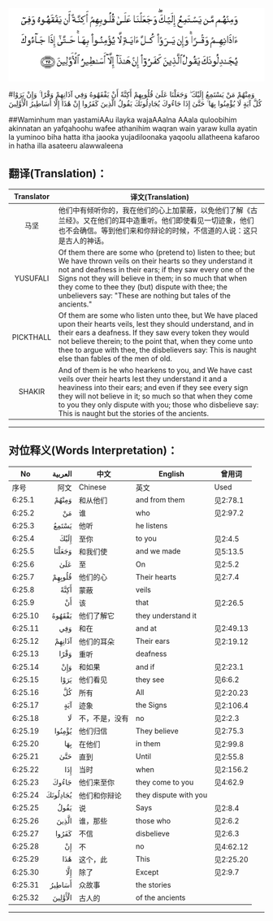 ![006:025](images/006_025.gif)

#وَمِنْهُمْ مَنْ يَسْتَمِعُ إِلَيْكَ ۖ وَجَعَلْنَا عَلَىٰ قُلُوبِهِمْ أَكِنَّةً أَنْ يَفْقَهُوهُ وَفِي آذَانِهِمْ وَقْرًا ۚ وَإِنْ يَرَوْا كُلَّ آيَةٍ لَا يُؤْمِنُوا بِهَا ۚ حَتَّىٰ إِذَا جَاءُوكَ يُجَادِلُونَكَ يَقُولُ الَّذِينَ كَفَرُوا إِنْ هَٰذَا إِلَّا أَسَاطِيرُ الْأَوَّلِينَ 

##Waminhum man yastamiAAu ilayka wajaAAalna AAala quloobihim akinnatan an yafqahoohu wafee athanihim waqran wain yaraw kulla ayatin la yuminoo biha hatta itha jaooka yujadiloonaka yaqoolu allatheena kafaroo in hatha illa asateeru alawwaleena 

## 翻译(Translation)：

| Translator | 译文(Translation)                                            |
| :--------: | ------------------------------------------------------------ |
|    马坚    | 他们中有倾听你的，我在他们的心上加蒙蔽，以免他们了解《古兰经》。又在他们的耳中造重听。他们即使看见一切迹象，他们也不会确信。等到他们来和你辩论的时候，不信道的人说：这只是古人的神话。 |
|  YUSUFALI  | Of them there are some who (pretend to) listen to thee; but We have thrown veils on their hearts so they understand it not and deafness in their ears; if they saw every one of the Signs not they will believe in them; in so much that when they come to thee they (but) dispute with thee; the unbelievers say: "These are nothing but tales of the ancients." |
| PICKTHALL  | Of them are some who listen unto thee, but We have placed upon their hearts veils, lest they should understand, and in their ears a deafness. If they saw every token they would not believe therein; to the point that, when they come unto thee to argue with thee, the disbelievers say: This is naught else than fables of the men of old. |
|   SHAKIR   | And of them is he who hearkens to you, and We have cast veils over their hearts lest they understand it and a heaviness into their ears; and even if they see every sign they will not believe in it; so much so that when they come to you they only dispute with you; those who disbelieve say: This is naught but the stories of the ancients. |

---

## 对位释义(Words Interpretation)：

| No   | العربية | 中文    | English | 曾用词 |
| ---- | ------: | ------- | ------- | ------ |
| 序号 |    阿文 | Chinese | 英文    | Used   |
| 6:25.1  | وَمِنْهُمْ    | 和从他们       | and from them         | 见2:78.1  |
| 6:25.2  | مَنْ       | 谁             | who                   | 见2:97.2  |
| 6:25.3  | يَسْتَمِعُ    | 他听           | he listens            |           |
| 6:25.4  | إِلَيْكَ     | 至你           | to you                | 见2:4.5   |
| 6:25.5  | وَجَعَلْنَا   | 和我们使       | and we made           | 见5:13.5  |
| 6:25.6  | عَلَىٰ      | 至             | On                    | 见2:5.2   |
| 6:25.7  | قُلُوبِهِمْ   | 他们的心       | Their hearts          | 见2:7.4   |
| 6:25.8  | أَكِنَّةً     | 蒙蔽           | veils                 |           |
| 6:25.9  | أَنْ       | 该             | that                  | 见2:26.5  |
| 6:25.10 | يَفْقَهُوهُ   | 他们了解它     | they understand it    |           |
| 6:25.11 | وَفِي      | 和在           | and at                | 见2:49.13 |
| 6:25.12 | آذَانِهِمْ   | 他们的耳朵     | Their ears            | 见2:19.12 |
| 6:25.13 | وَقْرًا     | 重听           | deafness              |           |
| 6:25.14 | وَإِنْ      | 和如果         | and if                | 见2:23.1 |
| 6:25.15 | يَرَوْا     | 他们看见       | they see              | 见6:6.2   |
| 6:25.16 | كُلَّ       | 所有           | All                   | 见2:20.23 |
| 6:25.17 | آيَةٍ      | 迹象           | the Signs             | 见2:106.4 |
| 6:25.18 | لَا       | 不，不是，没有 | no                    | 见2:2.3   |
| 6:25.19 | يُؤْمِنُوا   | 他们归信       | They believe          | 见2:75.3  |
| 6:25.20 | بِهَا      | 在他们         | in them               | 见2:99.8  |
| 6:25.21 | حَتَّىٰ      | 直到           | Until                 | 见2:55.8  |
| 6:25.22 | إِذَا      | 当时           | when                  | 见2:156.2 |
| 6:25.23 | جَاءُوكَ    | 他们来至你     | they come to you      | 见4:62.9  |
| 6:25.24 | يُجَادِلُونَكَ | 他们和你辩论   | they dispute with you |           |
| 6:25.25 | يَقُولُ     | 说             | Says                  | 见2:8.4   |
| 6:25.26 | الَّذِينَ    | 谁，那些       | those who             | 见2:6.2   |
| 6:25.27 | كَفَرُوا    | 不信           | disbelieve            | 见2:6.3   |
| 6:25.28 | إِنْ       | 不             | no                    | 见4:62.12 |
| 6:25.29 | هَٰذَا      | 这个，此       | This                  | 见2:25.20 |
| 6:25.30 | إِلَّا      | 除了           | Except                | 见2:9.7   |
| 6:25.31 | أَسَاطِيرُ   | 众故事         | the stories           |           |
| 6:25.32 | الْأَوَّلِينَ  | 古人的         | of the ancients       |           |

---
